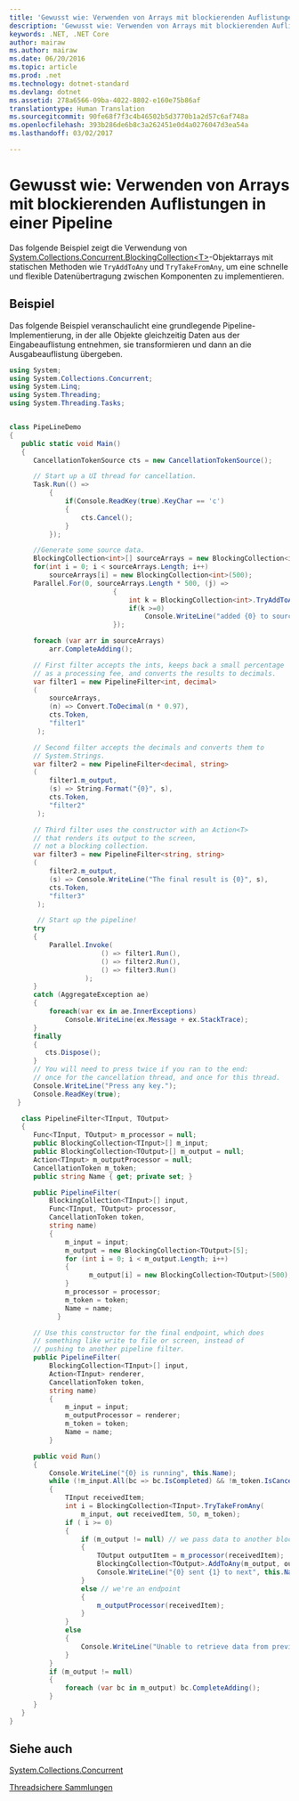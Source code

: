 ```yaml
---
title: 'Gewusst wie: Verwenden von Arrays mit blockierenden Auflistungen in einer Pipeline'
description: 'Gewusst wie: Verwenden von Arrays mit blockierenden Auflistungen in einer Pipeline'
keywords: .NET, .NET Core
author: mairaw
ms.author: mairaw
ms.date: 06/20/2016
ms.topic: article
ms.prod: .net
ms.technology: dotnet-standard
ms.devlang: dotnet
ms.assetid: 278a6566-09ba-4022-8802-e160e75b86af
translationtype: Human Translation
ms.sourcegitcommit: 90fe68f7f3c4b46502b5d3770b1a2d57c6af748a
ms.openlocfilehash: 393b286de6b8c3a262451e0d4a0276047d3ea54a
ms.lasthandoff: 03/02/2017

---
```


# <a name="how-to-use-arrays-of-blocking-collections-in-a-pipeline"></a>Gewusst wie: Verwenden von Arrays mit blockierenden Auflistungen in einer Pipeline

Das folgende Beispiel zeigt die Verwendung von [System.Collections.Concurrent.BlockingCollection&lt;T&gt;](https://docs.microsoft.com/dotnet/core/api/System.Collections.Concurrent.BlockingCollection-1)-Objektarrays mit statischen Methoden wie `TryAddToAny` und `TryTakeFromAny`, um eine schnelle und flexible Datenübertragung zwischen Komponenten zu implementieren. 

## <a name="example"></a>Beispiel

Das folgende Beispiel veranschaulicht eine grundlegende Pipeline-Implementierung, in der alle Objekte gleichzeitig Daten aus der Eingabeauflistung entnehmen, sie transformieren und dann an die Ausgabeauflistung übergeben.

```csharp
using System;
using System.Collections.Concurrent;
using System.Linq;
using System.Threading;
using System.Threading.Tasks;


class PipeLineDemo
{
   public static void Main()
   {
      CancellationTokenSource cts = new CancellationTokenSource();

      // Start up a UI thread for cancellation.
      Task.Run(() =>
          {
              if(Console.ReadKey(true).KeyChar == 'c')
              {
                  cts.Cancel();
              }  
          });

      //Generate some source data.
      BlockingCollection<int>[] sourceArrays = new BlockingCollection<int>[5];
      for(int i = 0; i < sourceArrays.Length; i++)
          sourceArrays[i] = new BlockingCollection<int>(500);
      Parallel.For(0, sourceArrays.Length * 500, (j) =>
                          {
                              int k = BlockingCollection<int>.TryAddToAny(sourceArrays, j);
                              if(k >=0)
                                  Console.WriteLine("added {0} to source data", j);
                          });

      foreach (var arr in sourceArrays)
          arr.CompleteAdding();

      // First filter accepts the ints, keeps back a small percentage
      // as a processing fee, and converts the results to decimals.
      var filter1 = new PipelineFilter<int, decimal>
      (
          sourceArrays,
          (n) => Convert.ToDecimal(n * 0.97),
          cts.Token,
          "filter1"
       );

      // Second filter accepts the decimals and converts them to
      // System.Strings.
      var filter2 = new PipelineFilter<decimal, string>
      (
          filter1.m_output,
          (s) => String.Format("{0}", s),
          cts.Token,
          "filter2"
       );

      // Third filter uses the constructor with an Action<T>
      // that renders its output to the screen,
      // not a blocking collection.
      var filter3 = new PipelineFilter<string, string>
      (
          filter2.m_output,
          (s) => Console.WriteLine("The final result is {0}", s),
          cts.Token,
          "filter3"
       );

       // Start up the pipeline!
      try
      {
          Parallel.Invoke(
                       () => filter1.Run(),
                       () => filter2.Run(),
                       () => filter3.Run()
                   );
      }
      catch (AggregateException ae) 
      {
          foreach(var ex in ae.InnerExceptions)
              Console.WriteLine(ex.Message + ex.StackTrace);
      }
      finally 
      {
         cts.Dispose();
      }
      // You will need to press twice if you ran to the end:
      // once for the cancellation thread, and once for this thread.
      Console.WriteLine("Press any key.");
      Console.ReadKey(true);
  }

   class PipelineFilter<TInput, TOutput>
   {
      Func<TInput, TOutput> m_processor = null;
      public BlockingCollection<TInput>[] m_input;
      public BlockingCollection<TOutput>[] m_output = null;
      Action<TInput> m_outputProcessor = null;
      CancellationToken m_token;
      public string Name { get; private set; }

      public PipelineFilter(
          BlockingCollection<TInput>[] input,
          Func<TInput, TOutput> processor,
          CancellationToken token,
          string name)
          {
              m_input = input;
              m_output = new BlockingCollection<TOutput>[5];
              for (int i = 0; i < m_output.Length; i++)
              {
                    m_output[i] = new BlockingCollection<TOutput>(500);
              }      
              m_processor = processor;
              m_token = token;
              Name = name;
            }

      // Use this constructor for the final endpoint, which does
      // something like write to file or screen, instead of
      // pushing to another pipeline filter.
      public PipelineFilter(
          BlockingCollection<TInput>[] input,
          Action<TInput> renderer,
          CancellationToken token,
          string name)
          {
              m_input = input;
              m_outputProcessor = renderer;
              m_token = token;
              Name = name;
          }

      public void Run()
      {
          Console.WriteLine("{0} is running", this.Name);
          while (!m_input.All(bc => bc.IsCompleted) && !m_token.IsCancellationRequested)
          {
              TInput receivedItem;
              int i = BlockingCollection<TInput>.TryTakeFromAny(
                  m_input, out receivedItem, 50, m_token);
              if ( i >= 0)
              {
                  if (m_output != null) // we pass data to another blocking collection
                  {
                      TOutput outputItem = m_processor(receivedItem);
                      BlockingCollection<TOutput>.AddToAny(m_output, outputItem);
                      Console.WriteLine("{0} sent {1} to next", this.Name, outputItem);
                  }
                  else // we're an endpoint
                  {
                      m_outputProcessor(receivedItem);
                  }
              }
              else
              {
                  Console.WriteLine("Unable to retrieve data from previous filter");
              }
          }
          if (m_output != null)
          {
              foreach (var bc in m_output) bc.CompleteAdding();
          }
      }
   }
}
```

## <a name="see-also"></a>Siehe auch

[System.Collections.Concurrent](https://docs.microsoft.com/dotnet/core/api/System.Collections.Concurrent)

[Threadsichere Sammlungen](index.md)

